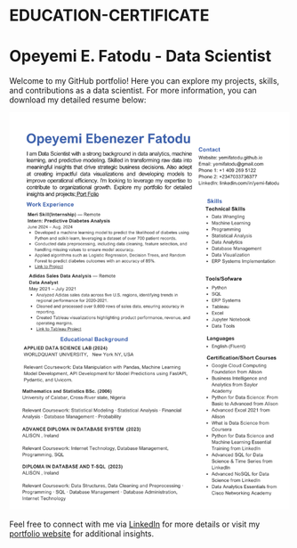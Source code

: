 # EDUCATION-CERTIFICATE

# Opeyemi E. Fatodu - Data Scientist
Welcome to my GitHub portfolio! Here you can explore my projects, skills, and contributions as a data scientist. For more information, you can download my detailed resume below:


![Data Science Resume](https://github.com/yemifatodu/EDUCATION-CERTIFICATE/blob/main/DATA%20SCIENCE%20RESUME.png)




Feel free to connect with me via [LinkedIn](https://www.linkedin.com/in/yemi-fatodu/) for more details or visit my [portfolio website](https://yemifatodu.github.io) for additional insights.




